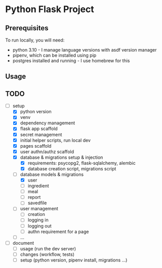 # Python Flask Project

## Prerequisites

To run locally, you will need:

* python 3.10 - I manage language versions with asdf version manager
* pipenv, which can be installed using pip
* postgres installed and running - I use homebrew for this

## Usage


## TODO

- [ ] setup
    - [x] python version
    - [x] venv
    - [x] dependency management
    - [x] flask app scaffold
    - [x] secret management
    - [x] initial helper scripts, run local dev
    - [x] pages scaffold
    - [x] user authn/authz scaffold
    - [x] database & migrations setup & injection
        - [x] requirements: psycopg2, flask-sqlalchemy, alembic
        - [x] database creation script, migrations script
    - [ ] database models & migrations
        - [x] user
        - [ ] ingredient
        - [ ] meal
        - [ ] report
        - [ ] savedfile
    - [ ] user management
        - [ ] creation
        - [ ] logging in
        - [ ] logging out
        - [ ] authn requirement for a page
    - [ ] ...
- [ ] document
    - [ ] usage (run the dev server)
    - [ ] changes (workflow, tests)
    - [ ] setup (python version, pipenv install, migrations ...)